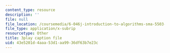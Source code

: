 ```yaml
---
content_type: resource
description: ''
file: null
file_location: /coursemedia/6-046j-introduction-to-algorithms-sma-5503-fall-2005/43e5201d4aaa53d1aa9936df63b7e23c_JPyuH4qXLZ0.vtt
file_type: application/x-subrip
resourcetype: Other
title: 3play caption file
uid: 43e5201d-4aaa-53d1-aa99-36df63b7e23c
---
```

